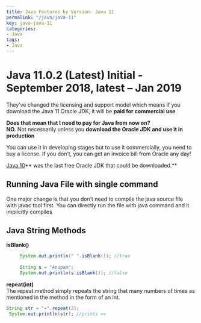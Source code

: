 ```yaml
---
title: Java Features by Version- Java 11
permalink: "/java/java-11"
key: java-java-11
categories:
- Java
tags:
- Java
---
```


Java 11.0.2 (Latest) Initial - September 2018, latest – Jan 2019
====================================================================

They’ve changed the licensing and support model which means if you download the
Java 11 Oracle JDK, it will be **paid for commercial use**

**Does that mean that I need to pay for Java from now on?**  
**NO.** Not necessarily unless you **download the Oracle JDK and use it in
production**

You can use it in developing stages but to use it commercially, you need to buy
a license. If you don’t, you can get an invoice bill from Oracle any day!

[Java 10](https://www.journaldev.com/20395/java-10-features)** was the last free
Oracle JDK that could be downloaded.**

## Running Java File with single command

One major change is that you don’t need to compile the java source file
with javac tool first. You can directly run the file with java command and it
implicitly compiles

## Java String Methods

**isBlank()** 
```java
     System.out.println(" ".isBlank()); //true
     
     String s = "Anupam";
     System.out.println(s.isBlank()); //false
```


**repeat(int)**  
The repeat method simply repeats the string that many numbers of times as
mentioned in the method in the form of an int.
```java
String str = "=".repeat(2);
 System.out.println(str); //prints ==
```
